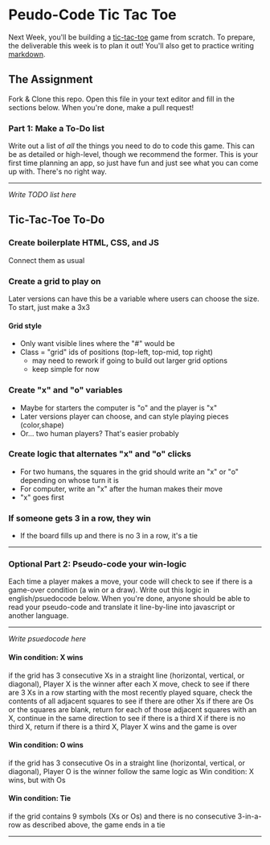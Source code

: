 # Peudo-Code Tic Tac Toe

Next Week, you'll be building a [tic-tac-toe](https://en.wikipedia.org/wiki/Tic-tac-toe) game from scratch. To prepare, the deliverable this week is to plan it out! You'll also get to practice writing [markdown](https://guides.github.com/features/mastering-markdown/).

## The Assignment

Fork & Clone this repo. Open this file in your text editor and fill in the sections below. When you're done, make a pull request!

### Part 1: Make a To-Do list

Write out a list of *all* the things you need to do to code this game. This can be as detailed or high-level, though we recommend the former. This is your first time planning an app, so just have fun and just see what you can come up with. There's no right way.

---

*Write TODO list here*

## Tic-Tac-Toe To-Do

### Create boilerplate HTML, CSS, and JS
Connect them as usual
### Create a grid to play on
Later versions can have this be a variable where users can choose the size. To start, just make a 3x3
#### Grid style
- Only want visible lines where the "#" would be
- Class = "grid" ids of positions (top-left, top-mid, top right)
    - may need to rework if going to build out larger grid options
    - keep simple for now

### Create "x" and "o" variables
- Maybe for starters the computer is "o" and the player is "x"
- Later versions player can choose, and can style playing pieces (color,shape)
- Or... two human players? That's easier probably

### Create logic that alternates "x" and "o" clicks
- For two humans, the squares in the grid should write an "x" or "o" depending on whose turn it is
- For computer, write an "x" after the human makes their move
- "x" goes first

### If someone gets 3 in a row, they win
- If the board fills up and there is no 3 in a row, it's a tie
---

### Optional Part 2: Pseudo-code your win-logic

Each time a player makes a move, your code will check to see if there is a game-over condition (a win or a draw). Write out this logic in english/psuedocode below. When you're done, anyone should be able to read your pseudo-code and translate it line-by-line into javascript or another language.

---

*Write psuedocode here*

#### Win condition: X wins
if the grid has 3 consecutive Xs in a straight line (horizontal, vertical, or diagonal), Player X is the winner
    after each X move, check to see if there are 3 Xs in a row
    starting with the most recently played square, check the contents of all adjacent squares to see if there are other Xs
        if there are Os or the squares are blank, return
    for each of those adjacent squares with an X, continue in the same direction to see if there is a third X
        if there is no third X, return
        if there is a third X, Player X wins and the game is over

#### Win condition: O wins
if the grid has 3 consecutive Os in a straight line (horizontal, vertical, or diagonal), Player O is the winner
    follow the same logic as Win condition: X wins, but with Os

#### Win condition: Tie
if the grid contains 9 symbols (Xs or Os) and there is no consecutive 3-in-a-row as described above, the game ends in a tie

---
